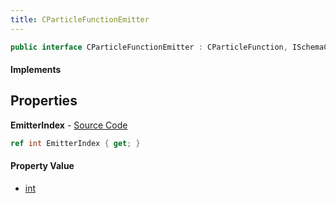 ```yaml
---
title: CParticleFunctionEmitter
---
```


```csharp
public interface CParticleFunctionEmitter : CParticleFunction, ISchemaClass<CParticleFunction>, ISchemaClass<CParticleFunctionEmitter>, ISchemaField, ISchemaClass, INativeHandle
```

#### Implements

## Properties

**EmitterIndex** - [Source Code](https://github.com/swiftly-solution/swiftlys2/blob/main/managed/src/SwiftlyS2.Generated/Schemas/Interfaces/CParticleFunctionEmitter.cs#L16)

```csharp
ref int EmitterIndex { get; }
```

#### Property Value

- [int](https://learn.microsoft.com/dotnet/api/system.int32)

